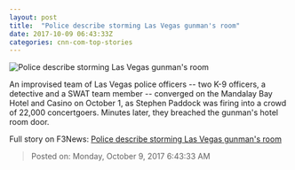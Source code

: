 ```yaml
---
layout: post
title:  "Police describe storming Las Vegas gunman's room"
date: 2017-10-09 06:43:33Z
categories: cnn-com-top-stories
---
```


![Police describe storming Las Vegas gunman's room](http://i2.cdn.cnn.com/cnnnext/dam/assets/171006003136-04-las-vegas-officer-vigil-1005-super-tease.jpg)

An improvised team of Las Vegas police officers -- two K-9 officers, a detective and a SWAT team member -- converged on the Mandalay Bay Hotel and Casino on October 1, as Stephen Paddock was firing into a crowd of 22,000 concertgoers. Minutes later, they breached the gunman's hotel room door.


Full story on F3News: [Police describe storming Las Vegas gunman's room](http://www.f3nws.com/n/Sa2csE)

> Posted on: Monday, October 9, 2017 6:43:33 AM
